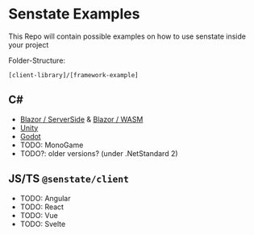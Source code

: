 # Senstate Examples

This Repo will contain possible examples on how to use senstate inside your project

Folder-Structure:
```
[client-library]/[framework-example]
```


## C#
- [Blazor / ServerSide][blazorServerSide] & [Blazor / WASM][blazorWasmSide]
- [Unity][unity]
- [Godot][godot]
- TODO: MonoGame
- TODO?: older versions? (under .NetStandard 2)

## JS/TS `@senstate/client`
- TODO: Angular
- TODO: React
- TODO: Vue
- TODO: Svelte


[blazorServerSide]: csharp-client/blazor/blazor-serverside/blazor-serverside
[blazorWasmSide]: csharp-client/blazor/blazor-serverside/blazor-wasm
[unity]: csharp-client/unity
[godot]: csharp-client/godot